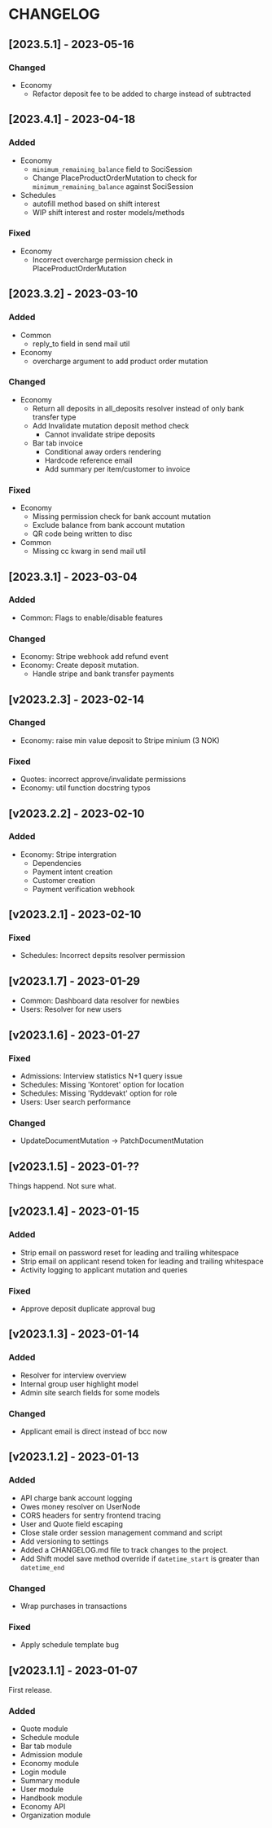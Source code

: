 # CHANGELOG

## [2023.5.1] - 2023-05-16

### Changed

- Economy
  - Refactor deposit fee to be added to charge instead of
  subtracted

## [2023.4.1] - 2023-04-18

### Added
- Economy
  - `minimum_remaining_balance` field to SociSession
  - Change PlaceProductOrderMutation to check for `minimum_remaining_balance`
    against SociSession
- Schedules
  - autofill method based on shift interest
  - WIP shift interest and roster models/methods

### Fixed
- Economy
    - Incorrect overcharge permission check in PlaceProductOrderMutation

## [2023.3.2] - 2023-03-10

### Added
- Common
  - reply_to field in send mail util
- Economy
  - overcharge argument to add product order mutation

### Changed
- Economy
  - Return all deposits in  all_deposits resolver instead of only bank transfer type
  - Add Invalidate mutation deposit method check
    - Cannot invalidate stripe deposits
  - Bar tab invoice
    - Conditional away orders rendering
    - Hardcode reference email
    - Add summary per item/customer to invoice

### Fixed
- Economy
  - Missing permission check for bank account mutation
  - Exclude balance from bank account mutation
  - QR code being written to disc
- Common
  - Missing cc kwarg in send mail util

## [2023.3.1] - 2023-03-04

### Added
- Common: Flags to enable/disable features

### Changed
- Economy: Stripe webhook add refund event
- Economy: Create deposit mutation.
    * Handle stripe and bank transfer payments
	
## [v2023.2.3] - 2023-02-14

### Changed

- Economy: raise min value deposit to Stripe minium (3 NOK)

### Fixed

- Quotes: incorrect approve/invalidate permissions
- Economy: util function docstring typos

## [v2023.2.2] - 2023-02-10

### Added

- Economy: Stripe intergration
	* Dependencies
	* Payment intent creation
	* Customer creation
	* Payment verification webhook

## [v2023.2.1] - 2023-02-10

### Fixed

- Schedules: Incorrect depsits resolver permission

## [v2023.1.7] - 2023-01-29
- Common: Dashboard data resolver for newbies
- Users: Resolver for new users

## [v2023.1.6] - 2023-01-27

### Fixed
- Admissions: Interview statistics N+1 query issue
- Schedules: Missing 'Kontoret' option for location
- Schedules: Missing 'Ryddevakt' option for role
- Users: User search performance

### Changed
- UpdateDocumentMutation -> PatchDocumentMutation

## [v2023.1.5] - 2023-01-??

Things happend. Not sure what.

## [v2023.1.4] - 2023-01-15

### Added
- Strip email on password reset for leading and trailing whitespace
- Strip email on applicant resend token for leading and trailing whitespace
- Activity logging to applicant mutation and queries

### Fixed
- Approve deposit duplicate approval bug

## [v2023.1.3] - 2023-01-14
### Added
- Resolver for interview overview
- Internal group user highlight model
- Admin site search fields for some models

### Changed
- Applicant email is direct instead of bcc now

## [v2023.1.2] - 2023-01-13
### Added
- API charge bank account logging
- Owes money resolver on UserNode
- CORS headers for sentry frontend tracing
- User and Quote field escaping
- Close stale order session management command and script
- Add versioning to settings
- Added a CHANGELOG.md file to track changes to the project.
- Add Shift model save method override if `datetime_start` is greater than `datetime_end`

### Changed
- Wrap purchases in transactions

### Fixed
- Apply schedule template bug

## [v2023.1.1] - 2023-01-07

First release.

### Added
- Quote module
- Schedule module
- Bar tab module
- Admission module
- Economy module
- Login module
- Summary module
- User module
- Handbook module
- Economy API
- Organization module
